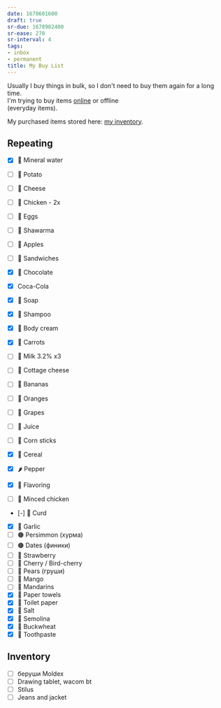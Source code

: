 ```yaml
---
date: 1670601600
draft: true
sr-due: 1678982400
sr-ease: 270
sr-interval: 4
tags:
- inbox
- permanent
title: My Buy List
---
```

   
Usually I buy things in bulk, so I don't need to buy them again for a long time.   
I'm trying to buy items [online](./online%20shopping.md) or offline   
(everyday items).   
   
My purchased items stored here: [my inventory](./my%20inventory.md).   
   
## Repeating   
   
   
 - [x] 🧴 Mineral water   
 - [ ] 🥔 Potato   
 - [ ] 🧀 Cheese   
 - [ ] 🍗 Chicken - 2x   
 - [ ] 🥚 Eggs   
 - [ ] 🌯 Shawarma   
 - [ ] 🍎 Apples   
 - [ ] 🥪 Sandwiches   
 - [x] 🍫 Chocolate   
 - [x]    Coca-Cola   
   
   
 - [x] 🧼 Soap   
 - [x] 🧴 Shampoo   
 - [x] 🧴 Body cream   
   
   
 - [x] 🥕 Carrots   
 - [ ] 🥛 Milk 3.2% x3   
 - [ ] 🧀 Cottage cheese   
 - [ ] 🍌 Bananas   
 - [ ] 🍊 Oranges   
 - [ ] 🍇 Grapes   
 - [ ] 🧃 Juice   
 - [ ] 🌽 Corn sticks   
 - [x] 🥣 Cereal   
 - [x] 🌶️ Pepper   
 - [x] 🌿 Flavoring   
 - [ ] 🍗 Minced chicken   
 - [-] 🧀 Curd   
 - [x] 🧄 Garlic   
 - [ ] 🟠 Persimmon (хурма)   
 - [ ] 🟤 Dates (финики)   
 - [ ] 🍓 Strawberry   
 - [ ] 🍒 Cherry / Bird-cherry   
 - [ ] 🍐 Pears (груши)   
 - [ ] 🥭 Mango   
 - [ ] 🍊 Mandarins   
 - [x] 🧻 Paper towels   
 - [x] 🧻 Toilet paper   
 - [x] 🧂 Salt   
 - [x] 🍚 Semolina   
 - [x] 🌾 Buckwheat   
 - [x] 🦷 Toothpaste   
   
## Inventory   
   
   
- [ ] беруши Moldex   
- [ ] Drawing tablet, wacom bt   
- [ ] Stilus   
- [ ] Jeans and jacket